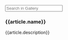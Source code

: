 <div class="row">
    <div class="col-md-6 col-sm-8 spaced">
        <input class="form-control" placeholder="Search in Gallery" ng-model="galleryFilter" type="text"/>
    </div>
</div>

<div class="row">
    <div class="col-xs-12">
        <div class="row gallery-container">
            <div ng-repeat="article in sms.cards | filter:galleryFilter" class="col-md-4 col-sm-6">
                <div class="panel card-shadow gallery-card">
                    <a ng-href="/App/examples/{{sms.version}}/{{sms.platform}}/{{article.default || article.name}}"
                       ng-click="sms.closeSections(article.index);">
                        <div class="panel-body">
                            <div class="text-center img-wrapper">
                                <img ng-src="{{source}}/{{sms.version}}/start/{{sms.resolveImage(article)}}" />
                            </div>
                            <h3 class="text-warning">{{article.name}}</h3>
                            <p>{{article.description}}</p>
                        </div>
                    </a>
                </div>
            </div>
        </div>
    </div>
</div>
